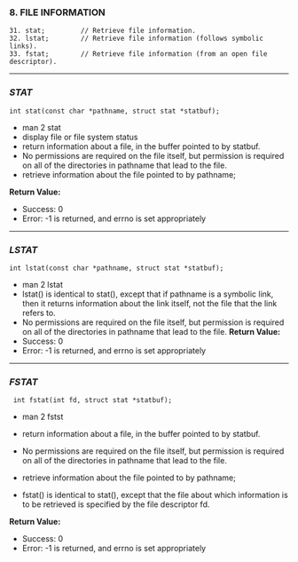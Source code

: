 ###     8.          FILE INFORMATION
```
31. stat;         // Retrieve file information.
32. lstat;        // Retrieve file information (follows symbolic links).
33. fstat;        // Retrieve file information (from an open file descriptor).
```
____________________________
### _STAT_
```
int stat(const char *pathname, struct stat *statbuf);

```
- man 2 stat
- display file or file system status
- return information about a file, in the buffer pointed to by statbuf. 
- No permissions are required on the file itself,
  but permission is required on all of the directories in pathname that lead to the file.
- retrieve information about the file pointed to by pathname;

 
**Return Value:**
- Success: 0
- Error: -1 is returned, and errno is set appropriately
____________________________________
### _LSTAT_
```
int lstat(const char *pathname, struct stat *statbuf);
```
- man 2 lstat
-  lstat() is identical to stat(), except that if pathname is a symbolic link, then it returns information about the link itself, not the file that the link  refers  to. 
- No permissions are required on the file itself,
  but permission is required on all of the directories in pathname that lead to the file.
**Return Value:**
- Success: 0
- Error: -1 is returned, and errno is set appropriately
____________________________________
### _FSTAT_
```
 int fstat(int fd, struct stat *statbuf);
```
- man 2 fstst
-  return information about a file, in the buffer pointed to by statbuf. 
- No permissions are required on the file itself, 
     but permission is required on all of the directories in pathname that lead to the file.

- retrieve information about the file pointed to by pathname; 
- fstat() is identical to stat(), except that the file about which information is to be retrieved is specified by the file descriptor fd.


**Return Value:**
- Success: 0
- Error: -1 is returned, and errno is set appropriately